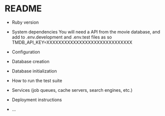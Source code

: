 # README

* Ruby version

* System dependencies
    You will need a API from the movie database, and add to .env.development and .env.test files as so
    TMDB_API_KEY=XXXXXXXXXXXXXXXXXXXXXXXXXXXXX

* Configuration

* Database creation

* Database initialization

* How to run the test suite

* Services (job queues, cache servers, search engines, etc.)

* Deployment instructions

* ...
